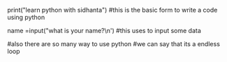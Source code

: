 print("learn python with sidhanta")
#this is the basic form to write a code using python

name =input("what is your name?\n')
#this uses to input some data

#also there are so many way to use python 
#we can say that its a endless loop
